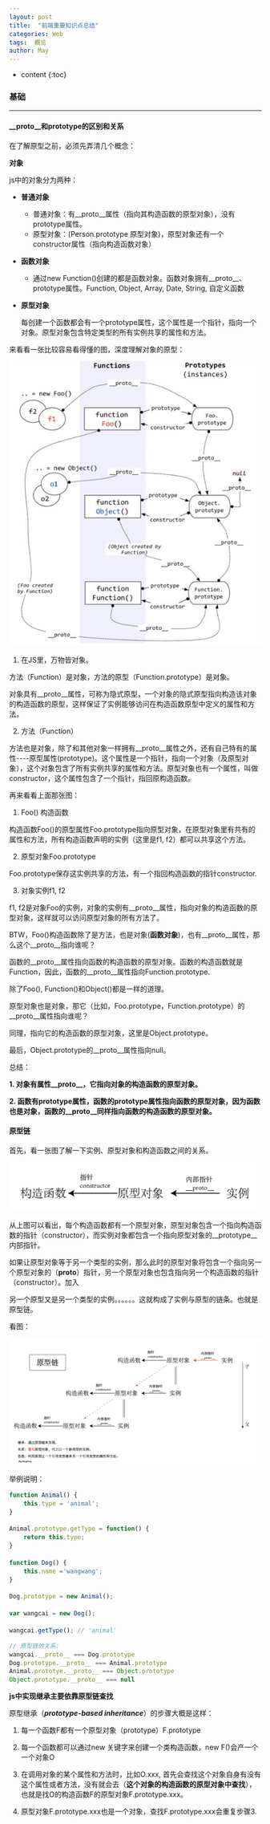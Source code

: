 ```yaml
---
layout: post
title:  "前端重要知识点总结"
categories: Web
tags:  概览
author: May
---
```


* content
{:toc}

### **基础** 
***

#### **__proto__和prototype的区别和关系**

在了解原型之前，必须先弄清几个概念：

**对象**

js中的对象分为两种：

* **普通对象**

    * 普通对象：有__proto__属性（指向其构造函数的原型对象），没有prototype属性。
    * 原型对象：(Person.prototype 原型对象)，原型对象还有一个constructor属性（指向构造函数对象）

* **函数对象**

    * 通过new Function()创建的都是函数对象。函数对象拥有__proto__、prototype属性。Function, Object, Array, Date, String, 自定义函数

* **原型对象**

    每创建一个函数都会有一个prototype属性，这个属性是一个指针，指向一个对象。原型对象包含特定类型的所有实例共享的属性和方法。

来看看一张比较容易看得懂的图，深度理解对象的原型：

![](/images/prototype.jpg)  

1. 在JS里，万物皆对象。

方法（Function）是对象，方法的原型（Function.prototype）是对象。

对象具有__proto__属性，可称为隐式原型，一个对象的隐式原型指向构造该对象的构造函数的原型，这样保证了实例能够访问在构造函数原型中定义的属性和方法。  


2. 方法（Function）

方法也是对象，除了和其他对象一样拥有__proto__属性之外，还有自己特有的属性----原型属性(prototype)。这个属性是一个指针，指向一个对象（及原型对象），这个对象包含了所有实例共享的属性和方法。原型对象也有一个属性，叫做constructor，这个属性包含了一个指针，指回原构造函数。

再来看看上面那张图：  

1. Foo() 构造函数

构造函数Foo()的原型属性Foo.prototype指向原型对象，在原型对象里有共有的属性和方法，所有构造函数声明的实例（这里是f1, f2）都可以共享这个方法。

2. 原型对象Foo.prototype

Foo.prototype保存这实例共享的方法，有一个指回构造函数的指针constructor.

3. 对象实例f1, f2

f1, f2是对象Foo的实例，对象的实例有__proto__属性，指向对象的构造函数的原型对象，这样就可以访问原型对象的所有方法了。

BTW，Foo()构造函数除了是方法，也是对象(**函数对象**)，也有__proto__属性，那么这个__proto__指向谁呢？

函数的__proto__属性指向函数的构造函数的原型对象。函数的构造函数就是Function，因此，函数的__proto__属性指向Function.prototype.

除了Foo(), Function()和Object()都是一样的道理。

原型对象也是对象，那它（比如，Foo.prototype，Function.prototype）的__proto__属性指向谁呢？

同理，指向它的构造函数的原型对象，这里是Object.prototype。

最后，Object.prototype的__proto__属性指向null。


总结：

**1. 对象有属性__proto__，它指向对象的构造函数的原型对象。**

**2. 函数有prototype属性，函数的prototype属性指向函数的原型对象，因为函数也是对象，函数的__proto__同样指向函数的构造函数的原型对象。**

#### **原型链**

首先，看一张图了解一下实例、原型对象和构造函数之间的关系。

![](/images/proto_constructor.png)

从上图可以看出，每个构造函数都有一个原型对象，原型对象包含一个指向构造函数的指针（constructor），而实例对象都包含一个指向原型对象的__prototype__内部指针。

如果让原型对象等于另一个类型的实例，那么此时的原型对象将包含一个指向另一个原型对象的（__proto__）指针，另一个原型对象也包含指向另一个构造函数的指针（constructor）。加入

另一个原型又是另一个类型的实例。。。。。。这就构成了实例与原型的链条。也就是原型链。

看图：

![](/images/prototype-chain.png)

举例说明：

```js
function Animal() {
    this.type = 'animal';
}

Animal.prototype.getType = function() {
    return this.type;
}

function Dog() {
    this.name ='wangwang';
}

Dog.prototype = new Animal();

var wangcai = new Dog();

wangcai.getType(); // 'animal'
```

```js
// 原型链的关系:
wangcai.__proto__ === Dog.prototype
Dog.prototype.__proto__ === Animal.prototype
Animal.prototye.__proto__ === Object.prototype
Object.prototype.__proto__ === null
```

**js中实现继承主要依靠原型链查找**

原型继承（***prototype-based inheritance***）的步骤大概是这样：

1. 每一个函数F都有一个原型对象（prototype）F.prototype

2. 每一个函数都可以通过new 关键字来创建一个类构造函数，new F()会产一个一个对象O

3. 在调用对象的某个属性和方法时，比如O.xxx, 首先会查找这个对象自身有没有这个属性或者方法，没有就会去（**这个对象的构造函数的原型对象中查找**），也就是找O的构造函数F的原型对象F.prototype.xxx。

4. 原型对象F.prototype.xxx也是一个对象，查找F.prototype.xxx会重复步骤3.
